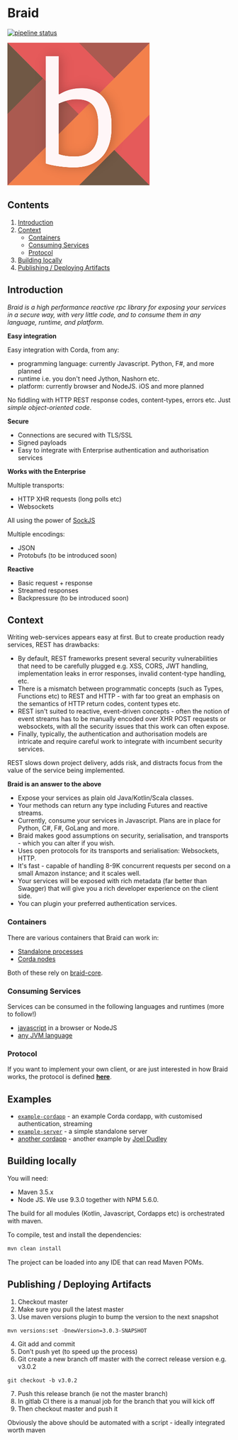 # Braid

[![pipeline status](https://gitlab.com/bluebank/braid/badges/master/pipeline.svg)](https://gitlab.com/bluebank/braid/commits/master)

![logo](art/logo-small.png) 

## Contents

1. [Introduction](#introduction) 
2. [Context](#context)
    * [Containers](#containers)
    * [Consuming Services](#consuming-services)
    * [Protocol](#protocol)   
3. [Building locally](#building-locally)
4. [Publishing / Deploying Artifacts](#publishing-/-deploying-artifacts)
 
## Introduction

_Braid is a high performance reactive rpc library for exposing your services in a secure way, with very little code, and to consume them in any language, runtime, and platform._

**Easy integration**

Easy integration with Corda, from any:
 
* programming language: currently Javascript. Python, F#, and more planned
* runtime i.e. you don't need Jython, Nashorn etc.
* platform: currently browser and NodeJS. iOS and more planned

No fiddling with HTTP REST response codes, content-types, errors etc.
Just _simple object-oriented code_.

**Secure**

* Connections are secured with TLS/SSL
* Signed payloads
* Easy to integrate with Enterprise authentication and authorisation services

**Works with the Enterprise**

Multiple transports: 

* HTTP XHR requests (long polls etc)
* Websockets

All using the power of [SockJS](https://github.com/sockjs)

Multiple encodings:

* JSON
* Protobufs (to be introduced soon)

**Reactive**

* Basic request + response
* Streamed responses
* Backpressure (to be introduced soon)
 
## Context

Writing web-services appears easy at first. But to create production ready services, REST has drawbacks:

* By default, REST frameworks present several security vulnerabilities that need to be carefully plugged e.g. XSS, CORS, JWT handling, implementation leaks in error responses, invalid content-type handling, etc.
* There is a mismatch between programmatic concepts (such as Types, Functions etc) to REST and HTTP - with far too great an emphasis on the semantics of HTTP return codes, content types etc.
* REST isn't suited to reactive, event-driven concepts - often the notion of event streams has to be manually encoded over XHR POST requests or websockets, with all the security issues that this work can often expose.
* Finally, typically, the authentication and authorisation models are intricate and require careful work to integrate with incumbent security services.

REST slows down project delivery, adds risk, and distracts focus from the value of the service being implemented. 

**Braid is an answer to the above**

* Expose your services as plain old Java/Kotlin/Scala classes.
* Your methods can return any type including Futures and reactive streams.
* Currently, consume your services in Javascript. Plans are in place for Python, C#, F#, GoLang and more.
* Braid makes good assumptions on security, serialisation, and transports - which you can alter if you wish.
* Uses open protocols for its transports and serialisation: Websockets, HTTP.
* It's fast - capable of handling 8-9K concurrent requests per second on a small Amazon instance; and it scales well.
* Your services will be exposed with rich metadata (far better than Swagger) that will give you a rich developer experience on the client side.
* You can plugin your preferred authentication services.

### Containers

There are various containers that Braid can work in:
 
* [Standalone processes](braid-standalone-server)
* [Corda nodes](braid-corda)

Both of these rely on [braid-core](braid-core).

### Consuming Services 

Services can be consumed in the following languages and runtimes (more to follow!)

* [javascript](braid-client-js) in a browser or NodeJS
* [any JVM language](braid-client)

### Protocol

If you want to implement your own client, or are just interested in how Braid works, the protocol is defined **[here](./braid-core/README.md)**.

## Examples

* [`example-cordapp`](examples/example-cordapp) - an example Corda cordapp, with customised authentication, streaming
* [`example-server`](examples/example-server) - a simple standalone server 
* [another cordapp](https://github.com/joeldudleyr3/pigtail) - another example by [Joel Dudley](https://twitter.com/joeldudley6)


## Building locally

You will need:

* Maven 3.5.x
* Node JS. We use 9.3.0 together with NPM 5.6.0.

The build for all modules (Kotlin, Javascript, Cordapps etc) is orchestrated with maven.

To compile, test and install the dependencies:

```bash
mvn clean install
```

The project can be loaded into any IDE that can read Maven POMs.

## Publishing / Deploying Artifacts

1. Checkout master
2. Make sure you pull the latest master
3. Use maven versions plugin to bump the version to the next snapshot

```
mvn versions:set -DnewVersion=3.0.3-SNAPSHOT
```

4. Git add and commit 
5. Don’t push yet (to speed up the process)
6. Git create a new branch off master with the correct release version e.g. v3.0.2

```
git checkout -b v3.0.2
```

7. Push this release branch (ie not the master branch)
8. In gitlab CI there is a manual job for the branch that you will kick off
9. Then checkout master and push it

Obviously the above should be automated with a script - ideally integrated worth maven

